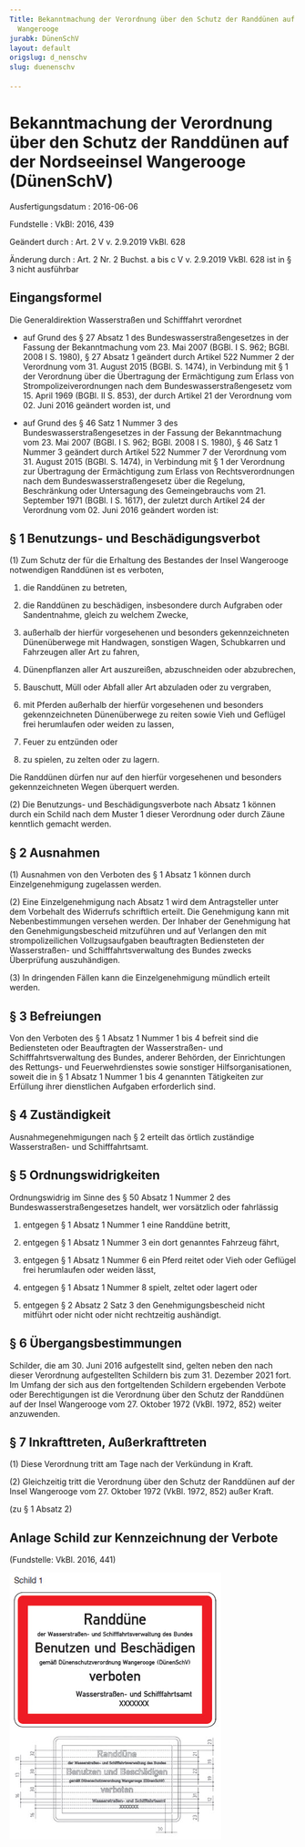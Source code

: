 ```yaml
---
Title: Bekanntmachung der Verordnung über den Schutz der Randdünen auf der Nordseeinsel
  Wangerooge
jurabk: DünenSchV
layout: default
origslug: d_nenschv
slug: duenenschv

---
```


# Bekanntmachung der Verordnung über den Schutz der Randdünen auf der Nordseeinsel Wangerooge (DünenSchV)

Ausfertigungsdatum
:   2016-06-06

Fundstelle
:   VkBl: 2016, 439

Geändert durch
:   Art. 2 V v. 2.9.2019 VkBl. 628

Änderung durch
:   Art. 2 Nr. 2 Buchst. a bis c V v. 2.9.2019 VkBl. 628 ist in § 3 nicht ausführbar


## Eingangsformel

Die Generaldirektion Wasserstraßen und Schifffahrt verordnet

-   auf Grund des § 27 Absatz 1 des Bundeswasserstraßengesetzes in der Fassung der Bekanntmachung vom 23. Mai 2007 (BGBl. I S. 962; BGBl. 2008 I S. 1980), § 27 Absatz 1 geändert durch Artikel 522 Nummer 2 der Verordnung vom 31. August 2015 (BGBl. S. 1474), in Verbindung mit § 1 der Verordnung über die Übertragung der Ermächtigung zum Erlass von Strompolizeiverordnungen nach dem Bundeswasserstraßengesetz vom 15. April 1969 (BGBl. II S. 853), der durch Artikel 21 der Verordnung vom 02. Juni 2016 geändert worden ist, und


-   auf Grund des § 46 Satz 1 Nummer 3 des Bundeswasserstraßengesetzes in der Fassung der Bekanntmachung vom 23. Mai 2007 (BGBl. I S. 962; BGBl. 2008 I S. 1980), § 46 Satz 1 Nummer 3 geändert durch Artikel 522 Nummer 7 der Verordnung vom 31. August 2015 (BGBl. S. 1474), in Verbindung mit § 1 der Verordnung zur Übertragung der Ermächtigung zum Erlass von Rechtsverordnungen nach dem Bundeswasserstraßengesetz über die Regelung, Beschränkung oder Untersagung des Gemeingebrauchs vom 21. September 1971 (BGBl. I S. 1617), der zuletzt durch Artikel 24 der Verordnung vom 02. Juni 2016 geändert worden ist:





## § 1 Benutzungs- und Beschädigungsverbot

(1) Zum Schutz der für die Erhaltung des Bestandes der Insel Wangerooge notwendigen Randdünen ist es verboten,

1.  die Randdünen zu betreten,


2.  die Randdünen zu beschädigen, insbesondere durch Aufgraben oder Sandentnahme, gleich zu welchem Zwecke,


3.  außerhalb der hierfür vorgesehenen und besonders gekennzeichneten Dünenüberwege mit Handwagen, sonstigen Wagen, Schubkarren und Fahrzeugen aller Art zu fahren,


4.  Dünenpflanzen aller Art auszureißen, abzuschneiden oder abzubrechen,


5.  Bauschutt, Müll oder Abfall aller Art abzuladen oder zu vergraben,


6.  mit Pferden außerhalb der hierfür vorgesehenen und besonders gekennzeichneten Dünenüberwege zu reiten sowie Vieh und Geflügel frei herumlaufen oder weiden zu lassen,


7.  Feuer zu entzünden oder


8.  zu spielen, zu zelten oder zu lagern.



Die Randdünen dürfen nur auf den hierfür vorgesehenen und besonders gekennzeichneten Wegen überquert werden.

(2) Die Benutzungs- und Beschädigungsverbote nach Absatz 1 können durch ein Schild nach dem Muster 1 dieser Verordnung oder durch Zäune kenntlich gemacht werden.


## § 2 Ausnahmen

(1) Ausnahmen von den Verboten des § 1 Absatz 1 können durch Einzelgenehmigung zugelassen werden.

(2) Eine Einzelgenehmigung nach Absatz 1 wird dem Antragsteller unter dem Vorbehalt des Widerrufs schriftlich erteilt. Die Genehmigung kann mit Nebenbestimmungen versehen werden. Der Inhaber der Genehmigung hat den Genehmigungsbescheid mitzuführen und auf Verlangen den mit strompolizeilichen Vollzugsaufgaben beauftragten Bediensteten der Wasserstraßen- und Schifffahrtsverwaltung des Bundes zwecks Überprüfung auszuhändigen.

(3) In dringenden Fällen kann die Einzelgenehmigung mündlich erteilt werden.


## § 3 Befreiungen

Von den Verboten des § 1 Absatz 1 Nummer 1 bis 4 befreit sind die Bediensteten oder Beauftragten der Wasserstraßen- und Schifffahrtsverwaltung des Bundes, anderer Behörden, der Einrichtungen des Rettungs- und Feuerwehrdienstes sowie sonstiger Hilfsorganisationen, soweit die in § 1 Absatz 1 Nummer 1 bis 4 genannten Tätigkeiten zur Erfüllung ihrer dienstlichen Aufgaben erforderlich sind.


## § 4 Zuständigkeit

Ausnahmegenehmigungen nach § 2 erteilt das örtlich zuständige Wasserstraßen- und Schifffahrtsamt.


## § 5 Ordnungswidrigkeiten

Ordnungswidrig im Sinne des § 50 Absatz 1 Nummer 2 des Bundeswasserstraßengesetzes handelt, wer vorsätzlich oder fahrlässig

1.  entgegen § 1 Absatz 1 Nummer 1 eine Randdüne betritt,


2.  entgegen § 1 Absatz 1 Nummer 3 ein dort genanntes Fahrzeug fährt,


3.  entgegen § 1 Absatz 1 Nummer 6 ein Pferd reitet oder Vieh oder Geflügel frei herumlaufen oder weiden lässt,


4.  entgegen § 1 Absatz 1 Nummer 8 spielt, zeltet oder lagert oder


5.  entgegen § 2 Absatz 2 Satz 3 den Genehmigungsbescheid nicht mitführt oder nicht oder nicht rechtzeitig aushändigt.





## § 6 Übergangsbestimmungen

Schilder, die am 30. Juni 2016 aufgestellt sind, gelten neben den nach dieser Verordnung aufgestellten Schildern bis zum 31. Dezember 2021 fort. Im Umfang der sich aus den fortgeltenden Schildern ergebenden Verbote oder Berechtigungen ist die Verordnung über den Schutz der Randdünen auf der Insel Wangerooge vom 27. Oktober 1972 (VkBl. 1972, 852) weiter anzuwenden.


## § 7 Inkrafttreten, Außerkrafttreten

(1) Diese Verordnung tritt am Tage nach der Verkündung in Kraft.

(2) Gleichzeitig tritt die Verordnung über den Schutz der Randdünen auf der Insel Wangerooge vom 27. Oktober 1972 (VkBl. 1972, 852) außer Kraft.

(zu § 1 Absatz 2)

## Anlage Schild zur Kennzeichnung der Verbote

(Fundstelle: VkBl. 2016, 441)

![vkbl_2016_juris-n_VkBl_2016_441_0010.jpg](vkbl_2016_juris-n_VkBl_2016_441_0010.jpg)
